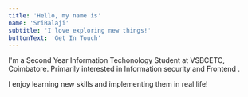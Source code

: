 ```yaml
---
title: 'Hello, my name is'
name: 'SriBalaji'
subtitle: 'I love exploring new things!'
buttonText: 'Get In Touch'
---
```


I'm a Second Year Information Techonology Student at VSBCETC, Coimbatore. Primarily interested in Information security and  Frontend .

I enjoy learning new skills and implementing them in real life!
